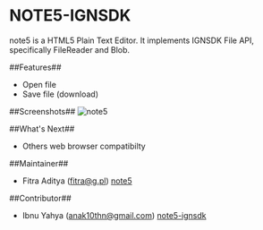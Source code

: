 NOTE5-IGNSDK
=====

note5 is a HTML5 Plain Text Editor. It implements IGNSDK File API, specifically FileReader and Blob.

##Features##
* Open file
* Save file (download)

##Screenshots##
![note5](http://html5.fitraditya.com/note5/screenshot.png)

##What's Next##
* Others web browser compatibilty

##Maintainer##
* Fitra Aditya (fitra@g.pl) [note5](https://github.com/fitraditya/note5)

##Contributor##
* Ibnu Yahya (anak10thn@gmail.com) [note5-ignsdk](https://github.com/anak10thn/ignsdk-example/tree/master/1.1.6-example/note5-ignsdk)
